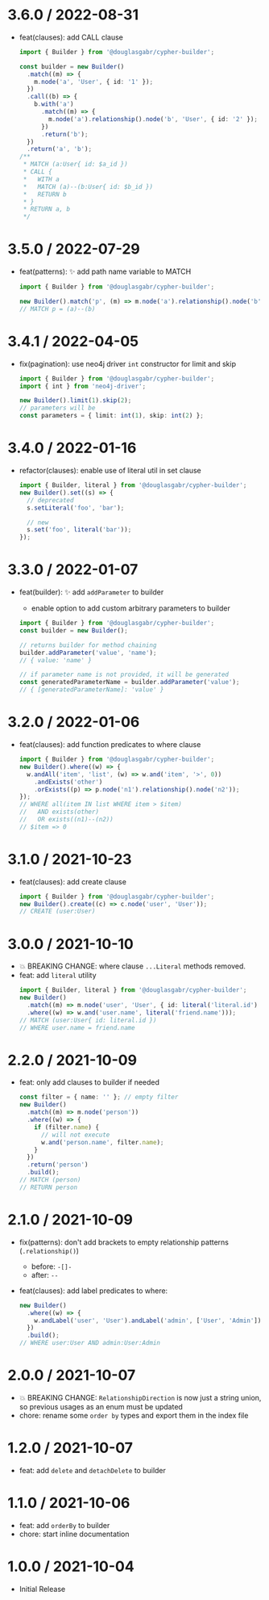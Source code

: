 # 3.6.0 / 2022-08-31

- feat(clauses): add CALL clause

  ```typescript
  import { Builder } from '@douglasgabr/cypher-builder';

  const builder = new Builder()
    .match((m) => {
      m.node('a', 'User', { id: '1' });
    })
    .call((b) => {
      b.with('a')
        .match((m) => {
          m.node('a').relationship().node('b', 'User', { id: '2' });
        })
        .return('b');
    })
    .return('a', 'b');
  /**
   * MATCH (a:User{ id: $a_id })
   * CALL {
   *   WITH a
   *   MATCH (a)--(b:User{ id: $b_id })
   *   RETURN b
   * }
   * RETURN a, b
   */
  ```

# 3.5.0 / 2022-07-29

- feat(patterns): ✨ add path name variable to MATCH

  ```typescript
  import { Builder } from '@douglasgabr/cypher-builder';

  new Builder().match('p', (m) => m.node('a').relationship().node('b'));
  // MATCH p = (a)--(b)
  ```

# 3.4.1 / 2022-04-05

- fix(pagination): use neo4j driver `int` constructor for limit and skip

  ```typescript
  import { Builder } from '@douglasgabr/cypher-builder';
  import { int } from 'neo4j-driver';

  new Builder().limit(1).skip(2);
  // parameters will be
  const parameters = { limit: int(1), skip: int(2) };
  ```

# 3.4.0 / 2022-01-16

- refactor(clauses): enable use of literal util in set clause

  ```typescript
  import { Builder, literal } from '@douglasgabr/cypher-builder';
  new Builder().set((s) => {
    // deprecated
    s.setLiteral('foo', 'bar');

    // new
    s.set('foo', literal('bar'));
  });
  ```

# 3.3.0 / 2022-01-07

- feat(builder): ✨ add `addParameter` to builder

  - enable option to add custom arbitrary parameters to builder

  ```typescript
  import { Builder } from '@douglasgabr/cypher-builder';
  const builder = new Builder();

  // returns builder for method chaining
  builder.addParameter('value', 'name');
  // { value: 'name' }

  // if parameter name is not provided, it will be generated
  const generatedParameterName = builder.addParameter('value');
  // { [generatedParameterName]: 'value' }
  ```

# 3.2.0 / 2022-01-06

- feat(clauses): add function predicates to where clause
  ```typescript
  import { Builder } from '@douglasgabr/cypher-builder';
  new Builder().where((w) => {
    w.andAll('item', 'list', (w) => w.and('item', '>', 0))
      .andExists('other')
      .orExists((p) => p.node('n1').relationship().node('n2'));
  });
  // WHERE all(item IN list WHERE item > $item)
  //   AND exists(other)
  //   OR exists((n1)--(n2))
  // $item => 0
  ```

# 3.1.0 / 2021-10-23

- feat(clauses): add create clause
  ```typescript
  import { Builder } from '@douglasgabr/cypher-builder';
  new Builder().create((c) => c.node('user', 'User'));
  // CREATE (user:User)
  ```

# 3.0.0 / 2021-10-10

- 💥 BREAKING CHANGE: where clause `...Literal` methods removed.
- feat: add `literal` utility
  ```typescript
  import { Builder, literal } from '@douglasgabr/cypher-builder';
  new Builder()
    .match((m) => m.node('user', 'User', { id: literal('literal.id') }))
    .where((w) => w.and('user.name', literal('friend.name')));
  // MATCH (user:User{ id: literal.id })
  // WHERE user.name = friend.name
  ```

# 2.2.0 / 2021-10-09

- feat: only add clauses to builder if needed
  ```typescript
  const filter = { name: '' }; // empty filter
  new Builder()
    .match((m) => m.node('person'))
    .where((w) => {
      if (filter.name) {
        // will not execute
        w.and('person.name', filter.name);
      }
    })
    .return('person')
    .build();
  // MATCH (person)
  // RETURN person
  ```

# 2.1.0 / 2021-10-09

- fix(patterns): don't add brackets to empty relationship patterns (`.relationship()`)
  - before: `-[]-`
  - after: `--`
- feat(clauses): add label predicates to where:

  ```typescript
  new Builder()
    .where((w) => {
      w.andLabel('user', 'User').andLabel('admin', ['User', 'Admin']);
    })
    .build();
  // WHERE user:User AND admin:User:Admin
  ```

# 2.0.0 / 2021-10-07

- 💥 BREAKING CHANGE: `RelationshipDirection` is now just a string union, so previous usages as an enum must be updated
- chore: rename some `order by` types and export them in the index file

# 1.2.0 / 2021-10-07

- feat: add `delete` and `detachDelete` to builder

# 1.1.0 / 2021-10-06

- feat: add `orderBy` to builder
- chore: start inline documentation

# 1.0.0 / 2021-10-04

- Initial Release
